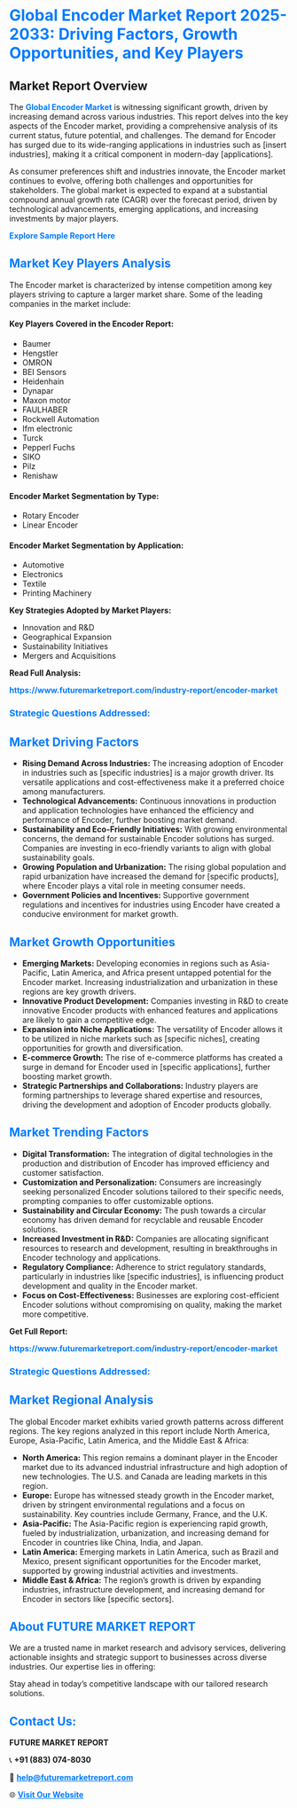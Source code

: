 <h1 style="color: #007BFF;">Global Encoder Market Report 2025-2033: Driving Factors, Growth Opportunities, and Key Players</h1>

<section id="overview">
<h2>Market Report Overview</h2>
<p>The <a href="https://www.futuremarketreport.com/industry-report/encoder-market" style="color: #007BFF; text-decoration: none;"><strong>Global Encoder Market</strong></a> is witnessing significant growth, driven by increasing demand across various industries. This report delves into the key aspects of the Encoder market, providing a comprehensive analysis of its current status, future potential, and challenges. The demand for Encoder has surged due to its wide-ranging applications in industries such as [insert industries], making it a critical component in modern-day [applications].</p>
<p>As consumer preferences shift and industries innovate, the Encoder market continues to evolve, offering both challenges and opportunities for stakeholders. The global market is expected to expand at a substantial compound annual growth rate (CAGR) over the forecast period, driven by technological advancements, emerging applications, and increasing investments by major players.</p>
</section>

<section id="overview">
<p><a href="https://www.futuremarketreport.com/request-sample/reportId=75240" style="color: #007BFF; text-decoration: none;"><strong>Explore Sample Report Here</strong></a></p>
</section>

<section id="key-players">
<h2 style="color: #007BFF;">Market Key Players Analysis</h2>
<p>The Encoder market is characterized by intense competition among key players striving to capture a larger market share. Some of the leading companies in the market include:</p>
<h4>Key Players Covered in the Encoder Report:</h4>
<ul><li>Baumer</li><li>Hengstler</li><li>OMRON</li><li>BEI Sensors</li><li>Heidenhain</li><li>Dynapar</li><li>Maxon motor</li><li>FAULHABER</li><li>Rockwell Automation</li><li>Ifm electronic</li><li>Turck</li><li>Pepperl Fuchs</li><li>SIKO</li><li>Pilz</li><li>Renishaw</li></ul>
<h4>Encoder Market Segmentation by Type:</h4>
<ul><li>Rotary Encoder</li><li>Linear Encoder</li></ul>

<h4>Encoder Market Segmentation by Application:</h4>
<ul><li>Automotive</li><li>Electronics</li><li>Textile</li><li>Printing Machinery</li></ul>
<p><strong>Key Strategies Adopted by Market Players:</strong></p>
<ul>
<li>Innovation and R&D</li>
<li>Geographical Expansion</li>
<li>Sustainability Initiatives</li>
<li>Mergers and Acquisitions</li>
</ul>
</section>

<section>
<p><strong>Read Full Analysis: </strong></p><a href="https://www.futuremarketreport.com/industry-report/encoder-market" style="color: #007BFF; text-decoration: none;"><strong>https://www.futuremarketreport.com/industry-report/encoder-market</strong></a>
<h3 style="color: #007BFF;">Strategic Questions Addressed:</h3>
</section>

<section id="driving-factors">
<h2 style="color: #007BFF;">Market Driving Factors</h2>
<ul>
<li><strong>Rising Demand Across Industries:</strong> The increasing adoption of Encoder in industries such as [specific industries] is a major growth driver. Its versatile applications and cost-effectiveness make it a preferred choice among manufacturers.</li>
<li><strong>Technological Advancements:</strong> Continuous innovations in production and application technologies have enhanced the efficiency and performance of Encoder, further boosting market demand.</li>
<li><strong>Sustainability and Eco-Friendly Initiatives:</strong> With growing environmental concerns, the demand for sustainable Encoder solutions has surged. Companies are investing in eco-friendly variants to align with global sustainability goals.</li>
<li><strong>Growing Population and Urbanization:</strong> The rising global population and rapid urbanization have increased the demand for [specific products], where Encoder plays a vital role in meeting consumer needs.</li>
<li><strong>Government Policies and Incentives:</strong> Supportive government regulations and incentives for industries using Encoder have created a conducive environment for market growth.</li>
</ul>
</section>

<section id="growth-opportunities">
<h2 style="color: #007BFF;">Market Growth Opportunities</h2>
<ul>
<li><strong>Emerging Markets:</strong> Developing economies in regions such as Asia-Pacific, Latin America, and Africa present untapped potential for the Encoder market. Increasing industrialization and urbanization in these regions are key growth drivers.</li>
<li><strong>Innovative Product Development:</strong> Companies investing in R&D to create innovative Encoder products with enhanced features and applications are likely to gain a competitive edge.</li>
<li><strong>Expansion into Niche Applications:</strong> The versatility of Encoder allows it to be utilized in niche markets such as [specific niches], creating opportunities for growth and diversification.</li>
<li><strong>E-commerce Growth:</strong> The rise of e-commerce platforms has created a surge in demand for Encoder used in [specific applications], further boosting market growth.</li>
<li><strong>Strategic Partnerships and Collaborations:</strong> Industry players are forming partnerships to leverage shared expertise and resources, driving the development and adoption of Encoder products globally.</li>
</ul>
</section>

<section id="trending-factors">
<h2 style="color: #007BFF;">Market Trending Factors</h2>
<ul>
<li><strong>Digital Transformation:</strong> The integration of digital technologies in the production and distribution of Encoder has improved efficiency and customer satisfaction.</li>
<li><strong>Customization and Personalization:</strong> Consumers are increasingly seeking personalized Encoder solutions tailored to their specific needs, prompting companies to offer customizable options.</li>
<li><strong>Sustainability and Circular Economy:</strong> The push towards a circular economy has driven demand for recyclable and reusable Encoder solutions.</li>
<li><strong>Increased Investment in R&D:</strong> Companies are allocating significant resources to research and development, resulting in breakthroughs in Encoder technology and applications.</li>
<li><strong>Regulatory Compliance:</strong> Adherence to strict regulatory standards, particularly in industries like [specific industries], is influencing product development and quality in the Encoder market.</li>
<li><strong>Focus on Cost-Effectiveness:</strong> Businesses are exploring cost-efficient Encoder solutions without compromising on quality, making the market more competitive.</li>
</ul>
</section>

<section>
<p><strong>Get Full Report: </strong></p><a href="https://www.futuremarketreport.com/industry-report/encoder-market" style="color: #007BFF; text-decoration: none;"><strong>https://www.futuremarketreport.com/industry-report/encoder-market</strong></a>
<h3 style="color: #007BFF;">Strategic Questions Addressed:</h3>
</section>


<section id="regional-analysis">
<h2 style="color: #007BFF;">Market Regional Analysis</h2>
<p>The global Encoder market exhibits varied growth patterns across different regions. The key regions analyzed in this report include North America, Europe, Asia-Pacific, Latin America, and the Middle East & Africa:</p>
<ul>
<li><strong>North America:</strong> This region remains a dominant player in the Encoder market due to its advanced industrial infrastructure and high adoption of new technologies. The U.S. and Canada are leading markets in this region.</li>
<li><strong>Europe:</strong> Europe has witnessed steady growth in the Encoder market, driven by stringent environmental regulations and a focus on sustainability. Key countries include Germany, France, and the U.K.</li>
<li><strong>Asia-Pacific:</strong> The Asia-Pacific region is experiencing rapid growth, fueled by industrialization, urbanization, and increasing demand for Encoder in countries like China, India, and Japan.</li>
<li><strong>Latin America:</strong> Emerging markets in Latin America, such as Brazil and Mexico, present significant opportunities for the Encoder market, supported by growing industrial activities and investments.</li>
<li><strong>Middle East & Africa:</strong> The region’s growth is driven by expanding industries, infrastructure development, and increasing demand for Encoder in sectors like [specific sectors].</li>
</ul>
</section>

<footer>
<h2 style="color: #007BFF;">About FUTURE MARKET REPORT</h2>
<p>We are a trusted name in market research and advisory services, delivering actionable insights and strategic support to businesses across diverse industries. Our expertise lies in offering:</p>

<p>Stay ahead in today’s competitive landscape with our tailored research solutions.</p>

<h2 style="color: #007BFF;">Contact Us:</h2>
<p><strong>FUTURE MARKET REPORT</strong></p>
<p>📞 <strong>+91 (883) 074-8030</strong></p>
<p>📧 <strong><a href="mailto:help@futuremarketreport.com" style="color: #007BFF;">help@futuremarketreport.com</a></strong></p>
<p>🌐 <strong><a href="https://www.futuremarketreport.com/" style="color: #007BFF;">Visit Our Website</a></strong></p>
</footer>